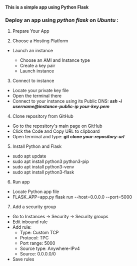 #### This is a simple app using Python Flask
### **Deploy** an app using _python flask_ on _Ubuntu_ :

1. Prepare Your App

2. Choose a Hosting Platform

- Launch an instance 

    - Choose an AMI and Instance type
    - Create a key pair
    - Launch instance   
  
3. Connect to instance

* Locate your private key file
* Open the terminal there
* Connect to your instance using its Public DNS: **_ssh -i username@instance-public-ip your-key.pem_**  

4. Clone repository from GitHub

* Go to the repository's main page on GitHub
* Click the Code and Copy URL to clipboard
* Open terminal and type: **git clone _your-repository-url_**

5. Install Python and Flask

* sudo apt update 
* sudo apt install python3 python3-pip 
* sudo apt install python3-venv
* sudo apt install python3-flask

6. Run app

* Locate Python app file
* FLASK_APP=app.py flask run --host=0.0.0.0 --port=5000 

7. Add a security group 

* Go to Instances -> Security -> Security groups 
* Edit inbound rule
* Add rule: 
    * Type: Custom TCP
    * Protocol: TPC
    * Port range: 5000
    * Source type: Anywhere-IPv4
    * Source: 0.0.0.0/0
* Save rules

